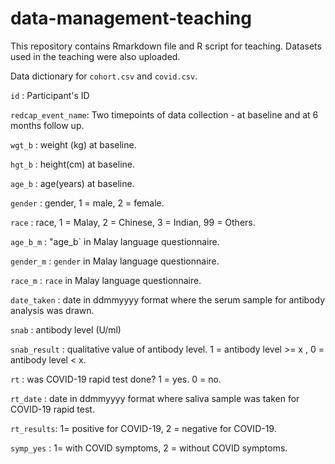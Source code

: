 # data-management-teaching

This repository contains Rmarkdown file and R script for teaching. Datasets used in the teaching were also uploaded.  

Data dictionary for `cohort.csv` and `covid.csv`.

`id` : Participant's ID

`redcap_event_name`: Two timepoints of data collection - at baseline and at 6 months follow up.

`wgt_b` : weight (kg) at baseline.

`hgt_b` : height(cm) at baseline.

`age_b` : age(years) at baseline. 

`gender` : gender, 1 =  male, 2 = female.

`race` : race, 1 = Malay, 2 = Chinese,  3 = Indian, 99 =  Others.

`age_b_m` : "age_b` in Malay language questionnaire.

`gender_m` : `gender` in Malay language questionnaire.

`race_m` : `race` in Malay language questionnaire.

`date_taken` : date in ddmmyyyy format where the serum sample for antibody analysis was drawn. 

`snab` : antibody level (U/ml)

`snab_result` : qualitative value of antibody level. 1 = antibody level >= x , 0 = antibody level < x.

`rt` : was COVID-19 rapid test done? 1 = yes. 0 = no.

`rt_date` : date in ddmmyyyy format where saliva sample was taken for COVID-19 rapid test.

`rt_results`: 1= positive for COVID-19, 2 =  negative for COVID-19.

`symp_yes` : 1= with COVID symptoms, 2 = without COVID symptoms.
